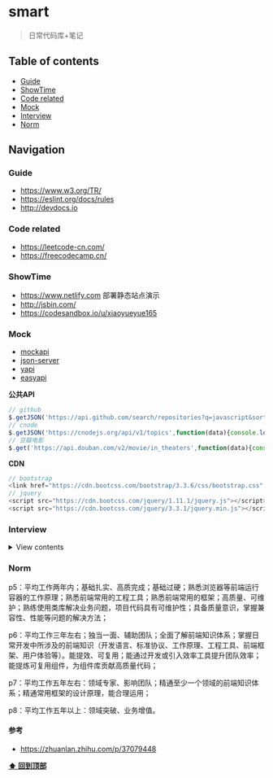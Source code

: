 # smart

> 日常代码库+笔记

## Table of contents

- [Guide](#guide)
- [ShowTime](#showTime)
- [Code related](#code-related)
- [Mock](#mock)
- [Interview](#interview)
- [Norm](#norm)



## Navigation

### Guide

- https://www.w3.org/TR/
- https://eslint.org/docs/rules
- http://devdocs.io

### Code related

- https://leetcode-cn.com/
- https://freecodecamp.cn/

### ShowTime

- https://www.netlify.com 部署静态站点演示
- http://jsbin.com/
- https://codesandbox.io/u/xiaoyueyue165 

### Mock

- [mockapi](https://www.mockapi.io/projects)
- [json-server](https://github.com/typicode/json-server)
- [yapi](https://github.com/YMFE/yapi)
- [easyapi](https://www.easyapi.com/info/doc)

**公共API**
````js
// github
$.getJSON('https://api.github.com/search/repositories?q=javascript&sort=stars',function(data){})
// cnode
$.getJSON('https://cnodejs.org/api/v1/topics',function(data){console.log( data )})
// 豆瓣电影
$.get('https://api.douban.com/v2/movie/in_theaters',function(data){console.log( data )},'jsonp')
````

**CDN**
```js
// bootstrap
<link href="https://cdn.bootcss.com/bootstrap/3.3.6/css/bootstrap.css" rel="stylesheet">
// jquery
<script src="https://cdn.bootcss.com/jquery/1.11.1/jquery.js"></script>
<script src="https://cdn.bootcss.com/jquery/3.3.1/jquery.min.js"></script>
```

### Interview

<details>
<summary>View contents</summary>
  
#### HTML/CSS篇

SEO和语义化

常见布局及居中

HTML5新特性

CSS3新特性

flex布局

盒模型

#### JS篇

执行上下文（this和闭包）

事件模型

任务队列

原形，面向对象

promise

#### es6

常见函数

设计模式

类型检测

垃圾回收，引用计数和标记清除

#### 算法篇

各种排序，重点是快排

动态规划，参见背包问题

二叉树

#### nodejs篇

nodejs特性

事件循环

多进程，cluster及child process，pm2的原理

koa的特性及中间件的原理

express与koa的区别

#### 网络篇

https

http2

http状态码

网络安全，xss和csrf

session，cookie和token

OSI七层协议

缓存

跨域

模块化，commonJS，es6，cmd，amd

cdn及dns

#### 框架篇

vue解决了什么问题

vue和react的区别

虚拟dom的原理

双向绑定的原理

如何实现component

组件间通讯

vuex

vue-router

#### 项目篇

性能优化

webpack的打包原理,如何抽取css的

提升wabpack的编译速度

错误收集，错误排查

项目监控

项目部署

#### 移动篇

自适应

兼容性

PWA

小程序

移动端手势

#### 补充篇

无限滚动方案

重绘重排重合成

浏览器访问全过程

如何处理兼容性问题

经常去什么技术网站？读过什么书？

未来规划

</details>



### Norm

p5：平均工作两年内；基础扎实、高质完成；基础过硬；熟悉浏览器等前端运行容器的工作原理；熟悉前端常用的工程工具；熟悉前端常用的框架；高质量、可维护；熟练使用类库解决业务问题，项目代码具有可维护性；具备质量意识，掌握兼容性、性能等问题的解决方法；

p6：平均工作三年左右；独当一面、辅助团队；全面了解前端知识体系；掌握日常开发中所涉及的前端知识（开发语言、标准协议、工作原理、工程工具、前端框架、用户体验等）。能提效、可复用；能通过开发或引入效率工具提升团队效率；能提炼可复用组件，为组件库贡献高质量代码；

p7：平均工作五年左右：领域专家、影响团队；精通至少一个领域的前端知识体系；精通常用框架的设计原理，能合理运用；

p8：平均工作五年以上：领域突破、业务增值。

#### 参考
- https://zhuanlan.zhihu.com/p/37079448

**[⬆ 回到顶部](#smart)**
